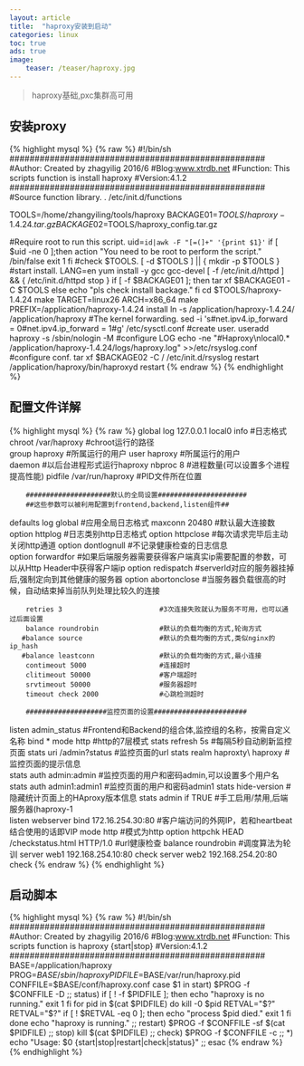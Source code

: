 ```yaml
---
layout: article
title:  "haproxy安装到启动"
categories: linux
toc: true
ads: true
image:
    teaser: /teaser/haproxy.jpg
---  
```


> haproxy基础,pxc集群高可用

## 安装proxy  
{% highlight mysql %}
{% raw %}
#!/bin/sh
###################################################
#Author: Created by zhagyilig 2016/6
#Blog:www.xtrdb.net
#Function: This scripts function is install haproxy
#Version:4.1.2
###################################################
#Source function library.
. /etc/init.d/functions

TOOLS=/home/zhangyiling/tools/haproxy
BACKAGE01=$TOOLS/haproxy-1.4.24.tar.gz
BACKAGE02=$TOOLS/haproxy_config.tar.gz

#Require root to run this script.
uid=`id|awk -F "[=(]+" '{print $1}'`
if [ $uid -ne 0 ];then
  action "You need to be root to perform the script." /bin/false
  exit 1
fi
#check $TOOLS.
[ -d $TOOLS ] || {
	mkdir -p $TOOLS
}
#start install.
LANG=en
yum install -y gcc gcc-devel
[ -f /etc/init.d/httpd ] && {
	/etc/init.d/httpd stop
} 
if [ -f $BACKAGE01 ]; then
	tar xf $BACKAGE01 -C $TOOLS
else
	echo "pls check install backage."
fi
cd $TOOLS/haproxy-1.4.24
make TARGET=linux26 ARCH=x86_64
make PREFIX=/application/haproxy-1.4.24 install
ln -s  /application/haproxy-1.4.24/ /application/haproxy
#The kernel forwarding.
sed  -i 's#net.ipv4.ip_forward = 0#net.ipv4.ip_forward = 1#g' /etc/sysctl.conf
#create user.
useradd haproxy -s /sbin/nologin -M
#configure LOG
echo -ne "#Haproxy\nlocal0.* /application/haproxy-1.4.24/logs/haproxy.log" >>/etc/rsyslog.conf 
#configure conf.
tar xf $BACKAGE02 -C /
/etc/init.d/rsyslog restart
/application/haproxy/bin/haproxyd restart
{% endraw %}
{% endhighlight %}

## 配置文件详解
{% highlight mysql %}
{% raw %}
global
        log 127.0.0.1 local0 info        #日志格式
        chroot /var/haproxy              #chroot运行的路径  
        group haproxy                    #所属运行的用户
        user haproxy                     #所属运行的用户  
        daemon                           #以后台进程形式运行haproxy
        nbproc 8                         #进程数量(可以设置多个进程提高性能)
        pidfile /var/run/haproxy         #PID文件所在位置
 
 
        #####################默认的全局设置######################
        ##这些参数可以被利用配置到frontend,backend,listen组件##
defaults
        log global                       #应用全局日志格式
        maxconn 20480                    #默认最大连接数  
        option httplog                   #日志类别http日志格式
        option httpclose                 #每次请求完毕后主动关闭http通道
        option dontlognull               #不记录健康检查的日志信息  
        option forwardfor                #如果后端服务器需要获得客户端真实ip需要配置的参数，可以从Http Header中获得客户端ip 
        option redispatch                #serverId对应的服务器挂掉后,强制定向到其他健康的服务器 
        option abortonclose              #当服务器负载很高的时候，自动结束掉当前队列处理比较久的连接  
   
        retries 3                        #3次连接失败就认为服务不可用，也可以通过后面设置  
        balance roundrobin               #默认的负载均衡的方式,轮询方式
       #balance source                   #默认的负载均衡的方式,类似nginx的ip_hash
       #balance leastconn                #默认的负载均衡的方式,最小连接
        contimeout 5000                  #连接超时  
        clitimeout 50000                 #客户端超时  
        srvtimeout 50000                 #服务器超时
        timeout check 2000               #心跳检测超时  
 
        ####################监控页面的设置#######################
listen admin_status                     #Frontend和Backend的组合体,监控组的名称，按需自定义名称
         bind *
         mode http                      #http的7层模式
         stats refresh 5s               #每隔5秒自动刷新监控页面
         stats uri /admin?status        #监控页面的url
         stats realm haproxty\ haproxy  #监控页面的提示信息  
         stats auth admin:admin         #监控页面的用户和密码admin,可以设置多个用户名  
         stats auth admin1:admin1       #监控页面的用户和密码admin1
         stats hide-version             #隐藏统计页面上的HAproxy版本信息 
         stats admin if TRUE            #手工启用/禁用,后端服务器(haproxy-1       
listen  webserver
     bind  172.16.254.30:80             #客户端访问的外网IP，若和heartbeat结合使用的话即VIP
     mode http                          #模式为http
option httpchk HEAD /checkstatus.html HTTP/1.0  #url健康检查
balance roundrobin    #调度算法为轮训
server web1 192.168.254.10:80 check
server web2 192.168.254.20:80 check
{% endraw %}
{% endhighlight %}
 
## 启动脚本  
{% highlight mysql %}
{% raw %}
#!/bin/sh
###################################################
#Author: Created by zhagyilig 2016/6
#Blog:www.xtrdb.net
#Function: This scripts function is haproxy {start|stop}
#Version:4.1.2
###################################################
BASE=/application/haproxy
PROG=$BASE/sbin/haproxy
PIDFILE=$BASE/var/run/haproxy.pid
CONFFILE=$BASE/conf/haproxy.conf
case $1 in
    start)
        $PROG -f $CONFFILE -D
    ;;
    status)
        if [ ! -f $PIDFILE ]; then
            echo "haproxy is no running."
            exit 1
        fi
        for pid in $(cat $PIDFILE)
        do
            kill -0 $pid
            RETVAL="$?"
			            RETVAL="$?"
            if [ ! $RETVAL -eq 0 ]; then
                echo "process $pid died."
                exit 1
            fi
        done
        echo "haproxy is running."
    ;;
    restart)
        $PROG -f $CONFFILE -sf $(cat $PIDFILE)
    ;;
    stop)
        kill $(cat $PIDFILE)
    ;;
    check)
        $PROG -f $CONFFILE -c
    ;;
    *)
        echo "Usage: $0 {start|stop|restart|check|status}"
    ;;
esac
{% endraw %}
{% endhighlight %}  

